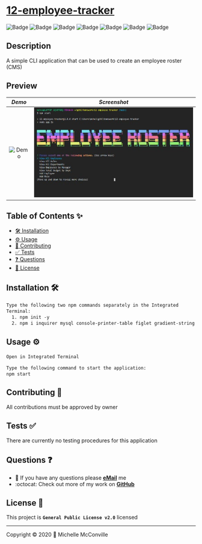 # [12-employee-tracker](https://github.com/MichelleMcConville/12-employee-tracker)

![Badge](https://8nxhgwjcvhpi.runkit.sh)
![Badge](https://wwmc4jkshecn.runkit.sh)
![Badge](https://e97ih4d3n516.runkit.sh)
![Badge](https://nya2e6frf5g9.runkit.sh)
![Badge](https://fmc3nq4v4w6e.runkit.sh)
![Badge](https://1c8nmj421vly.runkit.sh)
![Badge](https://img.shields.io/badge/license-GPL%20v2-0526fc)

## Description

A simple CLI application that can be used to create an employee roster (CMS)

## Preview

| ***Demo***                      | ***Screenshot***                  |
| :-----------------------------: | :-------------------------------: |
| ![Demo](./docs/walkThru-12.gif) | ![SC](./docs/employeeTracker.jpg) |

## Table of Contents ✨

* [🛠️ Installation](#installation)
* [⚙️ Usage](#usage)
* [🤝 Contributing](#contributing)
* [✅ Tests](#tests)
* [❓ Questions](#questions)
* [📝 License](#license)

## Installation 🛠️ <a name="installation"></a>

```node
Type the following two npm commands separately in the Integrated Terminal:
  1. npm init -y
  2. npm i inquirer mysql console-printer-table figlet gradient-string
```

## Usage ⚙️ <a name="usage"></a>

`Open in Integrated Terminal`

```node
Type the following command to start the application:
npm start
```

## Contributing 🤝 <a name="contributing"></a>

All contributions must be approved by owner

## Tests ✅ <a name="tests"></a>

There are currently no testing procedures for this application

## Questions ❓ <a name="questions"></a>

* 📧 If you have any questions please [**eMail**](mailto:dev.mchel@gmail.com) me
* :octocat: Check out more of my work on [**GitHub**](https://github.com/MichelleMcConville)

## License 📝 <a name="license"></a>

This project is **`General Public License v2.0`** licensed

---

 Copyright ©️ 2020 🌷 Michelle McConville
